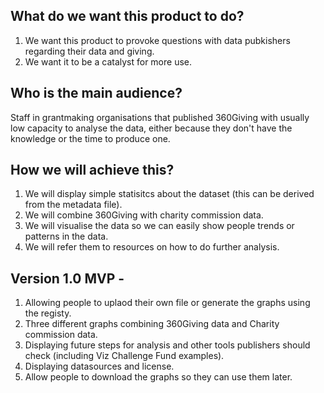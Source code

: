 ## What do we want this product to do?

1. We want this product to provoke questions with data pubkishers regarding their data and giving. 
2. We want it to be a catalyst for more use. 

## Who is the main audience? 

Staff in grantmaking organisations that published 360Giving with usually low capacity to analyse the data, either because they don't have 
the knowledge or the time to produce one. 

## How we will achieve this?

1. We will display simple statisitcs about the dataset (this can be derived from the metadata file). 
2. We will combine 360Giving with charity commission data.
3. We will visualise the data so we can easily show people trends or patterns in the data. 
4. We will refer them to resources on how to do further analysis. 

## Version 1.0 MVP - 

1. Allowing people to uplaod their own file or generate the graphs using the registy.  
2. Three different graphs combining 360Giving data and Charity commission data. 
3. Displaying future steps for analysis and other tools publishers should check (including Viz Challenge Fund examples). 
4. Displaying datasources and license. 
5. Allow people to download the graphs so they can use them later. 

